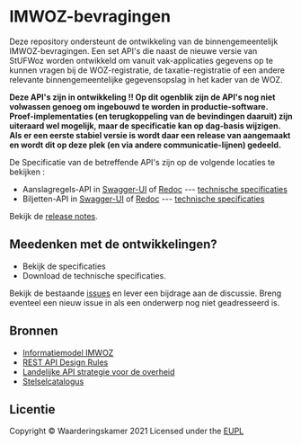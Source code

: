 # IMWOZ-bevragingen

Deze repository ondersteunt de ontwikkeling van de binnengemeentelijk IMWOZ-bevragingen.
Een set API's die naast de nieuwe versie van StUFWoz worden ontwikkeld om vanuit vak-applicaties gegevens op te kunnen vragen bij de WOZ-registratie, de taxatie-registratie of een andere relevante binnengemeentelijke gegevensopslag in het kader van de WOZ.

**Deze API's zijn in ontwikkeling !! Op dit ogenblik zijn de API's nog niet volwassen genoeg om ingebouwd te worden in productie-software.**
**Proef-implementaties (en terugkoppeling van de bevindingen daaruit) zijn uiteraard wel mogelijk, maar de specificatie kan op dag-basis wijzigen.**
**Als er een eerste stabiel versie is wordt daar een release van aangemaakt en wordt dit op deze plek (en via andere communicatie-lijnen) gedeeld.**

De Specificatie van de betreffende API's zijn op de volgende locaties te bekijken :
 - Aanslagregels-API in [Swagger-UI](docs/ASL-swagger-ui) of [Redoc](docs/ASL-redoc) --- [technische specificaties](specificatie/ASL/openapi.yaml)
 - Biljetten-API in [Swagger-UI](docs/BLJ-swagger-ui) of [Redoc](docs/BLJ-redoc) --- [technische specificaties](specificatie/BLJ/openapi.yaml)

Bekijk de [release notes](./releasenotes).

## Meedenken met de ontwikkelingen?

* Bekijk de specificaties
* Download de technische specificaties.

Bekijk de bestaande [issues](https://github.com/VNG-Realisatie/IMWOZ-bevragingen/issues) en lever een bijdrage aan de discussie. Breng eventeel een nieuw issue in als een onderwerp nog niet geadresseerd is.

## Bronnen

* [Informatiemodel IMWOZ](https://rkathman.home.xs4all.nl/IMWOZ/IMWOZ.html)
* [REST API Design Rules](https://docs.geostandaarden.nl/api/API-Designrules/)
* [Landelijke API strategie voor de overheid](https://geonovum.github.io/KP-APIs/)
* [Stelselcatalogus](https://www.stelselcatalogus.nl/registraties/registratie?id=http://opendata.stelselcatalogus.nl/id/registratie/WOZ)


## Licentie

Copyright &copy; Waarderingskamer 2021
Licensed under the [EUPL](https://github.com/VNG-Realisatie/IMWOZ-bevragingen/blob/master/LICENCE.md)
